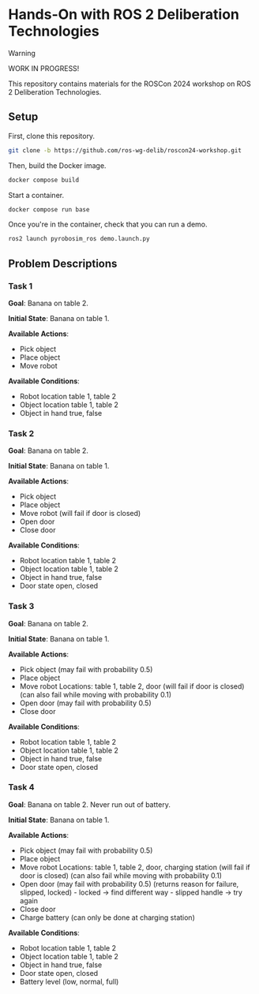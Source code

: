 # Hands-On with ROS 2 Deliberation Technologies

> [!WARNING]  
> WORK IN PROGRESS!

This repository contains materials for the ROSCon 2024 workshop on ROS 2
Deliberation Technologies.

## Setup

First, clone this repository.

```bash
git clone -b https://github.com/ros-wg-delib/roscon24-workshop.git
```

Then, build the Docker image.

```bash
docker compose build
```

Start a container.

```bash
docker compose run base
```

Once you're in the container, check that you can run a demo.

```bash
ros2 launch pyrobosim_ros demo.launch.py
```

## Problem Descriptions

### Task 1

__Goal__:
Banana on table 2.

__Initial State__:
Banana on table 1.

__Available Actions__:

- Pick object
- Place object
- Move robot

__Available Conditions__:

- Robot location
    table 1, table 2
- Object location
    table 1, table 2
- Object in hand
    true, false

### Task 2

__Goal__:
Banana on table 2.

__Initial State__:
Banana on table 1.

__Available Actions__:

- Pick object
- Place object
- Move robot
    (will fail if door is closed)
- Open door
- Close door

__Available Conditions__:

- Robot location
    table 1, table 2
- Object location
    table 1, table 2
- Object in hand
    true, false
- Door state
    open, closed

### Task 3

__Goal__:
Banana on table 2.

__Initial State__:
Banana on table 1.

__Available Actions__:

- Pick object
    (may fail with probability 0.5)
- Place object
- Move robot
    Locations: table 1, table 2, door
    (will fail if door is closed)
    (can also fail while moving with probability 0.1)
- Open door
    (may fail with probability 0.5)
- Close door

__Available Conditions__:

- Robot location
    table 1, table 2
- Object location
    table 1, table 2
- Object in hand
    true, false
- Door state
    open, closed

### Task 4

__Goal__:
Banana on table 2.
Never run out of battery.

__Initial State__:
Banana on table 1.

__Available Actions__:

- Pick object
    (may fail with probability 0.5)
- Place object
- Move robot
    Locations: table 1, table 2, door, charging station
    (will fail if door is closed)
    (can also fail while moving with probability 0.1)
- Open door
    (may fail with probability 0.5)
    (returns reason for failure, slipped, locked)
        - locked -> find different way
        - slipped handle -> try again
- Close door
- Charge battery
    (can only be done at charging station)

__Available Conditions__:

- Robot location
    table 1, table 2
- Object location
    table 1, table 2
- Object in hand
    true, false
- Door state
    open, closed
- Battery level
    (low, normal, full)
